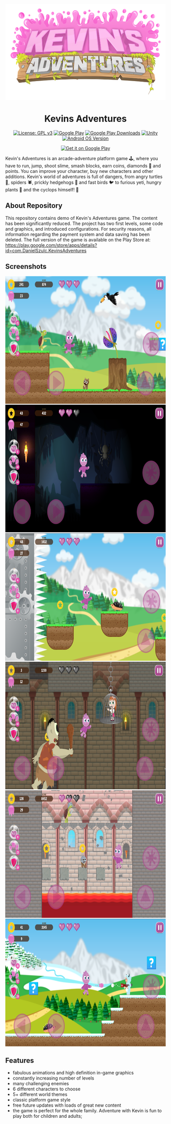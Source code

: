 <div align="center">
  <img alt="Kevins Adventures logo" height=300px src="/Assets/Artworks/Logo/kevinslogoNOSHADOW.png" />
  <h1 align="center">Kevins Adventures</h1>

  
[![License: GPL v3](https://img.shields.io/badge/License-GPLv3-blue.svg?color=red&amp;logo=gnu&amp;logoColor=red)](https://www.gnu.org/licenses/gpl-3.0)
[![Google Play](https://img.shields.io/endpoint?color=green&amp;logo=google-play&amp;logoColor=white&amp;url=https%3A%2F%2Fplayshields.herokuapp.com%2Fplay%3Fi%3Dcom.DanielSzulc.KevinsAdventures%26l%3D%26m%3D%24name)](https://play.google.com/store/apps/details?id=com.DanielSzulc.KevinsAdventures)
[![Google Play Downloads](https://img.shields.io/endpoint?color=blue&amp;logo=google-play&amp;logoColor=white&amp;url=https%3A%2F%2Fplayshields.herokuapp.com%2Fplay%3Fi%3Dcom.DanielSzulc.KevinsAdventures%26l%3DDownloads%26m%3D%24installs)](https://play.google.com/store/apps/details?id=com.DanielSzulc.KevinsAdventures)
[![Unity](https://img.shields.io/badge/Unity-2019.4.9f1-white?color=black&amp;logo=unity&amp;logoColor=white)](https://unity.com/)
[![Android OS Version](https://img.shields.io/badge/Android-4.4+-white?color=green&amp;logo=android&amp;logoColor=green)](https://www.android.com/)

<a href='https://play.google.com/store/apps/details?id=com.DanielSzulc.KevinsAdventures&pcampaignid=pcampaignidMKT-Other-global-all-co-prtnr-py-PartBadge-Mar2515-1'><img alt='Get it on Google Play' height=100px src='https://play.google.com/intl/en_us/badges/static/images/badges/en_badge_web_generic.png'/></a>
  </div>
Kevin's Adventures is an arcade-adventure platform game 🕹, where you have to run, jump, shoot slime, smash blocks, earn coins, diamonds 💎 and points. You can improve your character, buy new characters and other additions. Kevin's world of adventures is full of dangers, from angry turtles 🐢, spiders 🕷, prickly hedgehogs 🦔 and fast birds 🐦 to furious yeti, hungry plants 🌺 and the cyclops himself! 👹

## About Repository

This repository contains demo of Kevin's Adventures game. The content has been significantly reduced. The project has two first levels, some code and graphics, and introduced configurations. For security reasons, all information regarding the payment system and data saving has been deleted. The full version of the game is available on the Play Store at: https://play.google.com/store/apps/details?id=com.DanielSzulc.KevinsAdventures

## Screenshots

<img height=400px src="/Screenshots/screen01.png" />

<img height=400px src="/Screenshots/screen02.png" />

<img height=400px src="/Screenshots/screen03.png" />

<img height=400px src="/Screenshots/screen04.png" />

<img height=400px src="/Screenshots/screen05.png" />

<img height=400px src="/Screenshots/screen06.png" />

## Features
* fabulous animations and high definition in-game graphics
* constantly increasing number of levels
* many challenging enemies
* 6 different characters to choose
* 5+ different world themes
* classic platform game style
* free future updates with loads of great new content
* the game is perfect for the whole family. Adventure with Kevin is fun to play both for children and adults;
